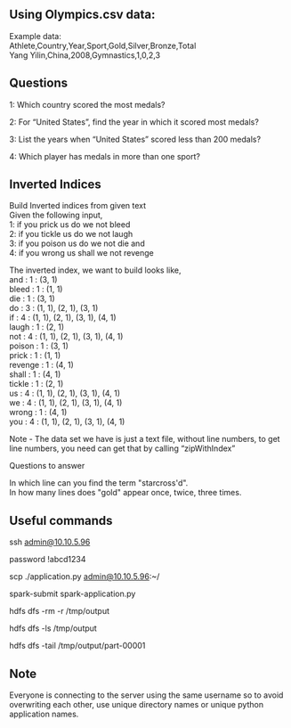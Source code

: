 ## Using Olympics.csv data:

Example data:  
Athlete,Country,Year,Sport,Gold,Silver,Bronze,Total  
Yang Yilin,China,2008,Gymnastics,1,0,2,3

## Questions

1: Which country scored the most medals?

2: For “United States”, find the year in which it scored  most medals?

3: List the years when  “United States” scored less than 200 medals?

4: Which player has medals in more than one sport?


## Inverted Indices
Build Inverted indices from given text  
Given the following input,  
 1: if you prick us do we not bleed  
 2: if you tickle us do we not laugh  
 3: if you poison us do we not die and  
 4: if you wrong us shall we not revenge  

The inverted index, we want to build looks like,  
and     : 1 : (3, 1)  
bleed   : 1 : (1, 1)  
die     : 1 : (3, 1)  
do      : 3 : (1, 1), (2, 1), (3, 1)  
if      : 4 : (1, 1), (2, 1), (3, 1), (4, 1)  
laugh   : 1 : (2, 1)  
not     : 4 : (1, 1), (2, 1), (3, 1), (4, 1)  
poison  : 1 : (3, 1)  
prick   : 1 : (1, 1)  
revenge : 1 : (4, 1)  
shall   : 1 : (4, 1)  
tickle  : 1 : (2, 1)  
us      : 4 : (1, 1), (2, 1), (3, 1), (4, 1)  
we      : 4 : (1, 1), (2, 1), (3, 1), (4, 1)  
wrong   : 1 : (4, 1)  
you     : 4 : (1, 1), (2, 1), (3, 1), (4, 1)  

Note - The data set we have is just a text file, without line numbers, to get line numbers, you need can get that by calling “zipWithIndex”  

Questions to answer  

In which line can you find the term "starcross'd".  
In how many lines does "gold" appear once, twice, three times.  

## Useful commands

ssh admin@10.10.5.96

password !abcd1234

scp ./application.py  admin@10.10.5.96:~/

spark-submit spark-application.py

hdfs dfs -rm -r /tmp/output

hdfs dfs -ls /tmp/output

hdfs dfs -tail /tmp/output/part-00001

## Note

Everyone is connecting to the server using the same username so to avoid overwriting each other, use unique directory names or unique python application names.
